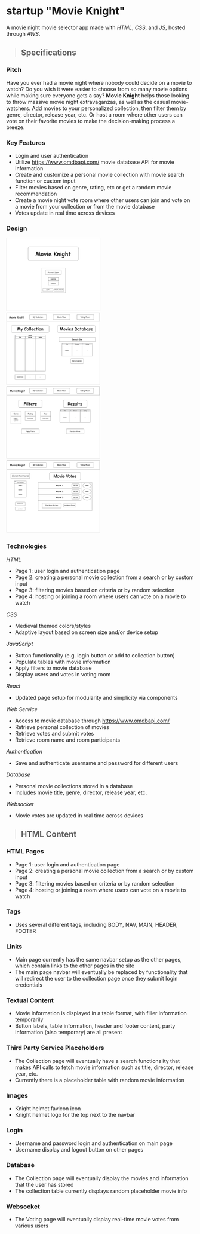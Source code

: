 # startup "Movie Knight"
A movie night movie selector app made with *HTML*, *CSS*, and *JS*, hosted through *AWS*.

> ## Specifications

### Pitch
Have you ever had a movie night where nobody could decide on a movie to watch? Do you wish it were easier to choose from so many movie options while making sure everyone gets a say? **Movie Knight** helps those looking to throw massive movie night extravaganzas, as well as the casual movie-watchers. Add movies to your personalized collection, then filter them by genre, director, release year, etc. Or host a room where other users can vote on their favorite movies to make the decision-making process a breeze.

### Key Features

- Login and user authentication
- Utilize https://www.omdbapi.com/ movie database API for movie information
- Create and customize a personal movie collection with movie search function or custom input
- Filter movies based on genre, rating, etc or get a random movie recommendation
- Create a movie night vote room where other users can join and vote on a movie from your collection or from the movie database
- Votes update in real time across devices

### Design

<img src="https://github.com/kobeynw/startup/blob/main/pictures/startupDesign_1.png" width="50%">
<img src="https://github.com/kobeynw/startup/blob/main/pictures/startupDesign_2.png" width="50%">
<img src="https://github.com/kobeynw/startup/blob/main/pictures/startupDesign_3.png" width="50%">
<img src="https://github.com/kobeynw/startup/blob/main/pictures/startupDesign_4.png" width="50%">

### Technologies

*HTML*
- Page 1: user login and authentication page
- Page 2: creating a personal movie collection from a search or by custom input
- Page 3: filtering movies based on criteria or by random selection
- Page 4: hosting or joining a room where users can vote on a movie to watch

*CSS*
- Medieval themed colors/styles
- Adaptive layout based on screen size and/or device setup

*JavaScript*
- Button functionality (e.g. login button or add to collection button)
- Populate tables with movie information
- Apply filters to movie database
- Display users and votes in voting room

*React*
- Updated page setup for modularity and simplicity via components

*Web Service*
- Access to movie database through https://www.omdbapi.com/
- Retrieve personal collection of movies
- Retrieve votes and submit votes
- Retrieve room name and room participants

*Authentication*
- Save and authenticate username and password for different users

*Database*
- Personal movie collections stored in a database
- Includes movie title, genre, director, release year, etc.

*Websocket*
- Movie votes are updated in real time across devices

> ## HTML Content

### HTML Pages
- Page 1: user login and authentication page
- Page 2: creating a personal movie collection from a search or by custom input
- Page 3: filtering movies based on criteria or by random selection
- Page 4: hosting or joining a room where users can vote on a movie to watch

### Tags
- Uses several different tags, including BODY, NAV, MAIN, HEADER, FOOTER

### Links
- Main page currently has the same navbar setup as the other pages, which contain links to the other pages in the site
- The main page navbar will eventually be replaced by functionality that will redirect the user to the collection page once they submit login credentials

### Textual Content
- Movie information is displayed in a table format, with filler information temporarily
- Button labels, table information, header and footer content, party information (also temporary) are all present

### Third Party Service Placeholders
- The Collection page will eventually have a search functionality that makes API calls to fetch movie information such as title, director, release year, etc.
- Currently there is a placeholder table with random movie information

### Images
- Knight helmet favicon icon
- Knight helmet logo for the top next to the navbar

### Login
- Username and password login and authentication on main page
- Username display and logout button on other pages

### Database
- The Collection page will eventually display the movies and information that the user has stored
- The collection table currently displays random placeholder movie info

### Websocket
- The Voting page will eventually display real-time movie votes from various users
